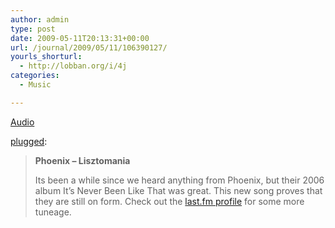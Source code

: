 ```yaml
---
author: admin
type: post
date: 2009-05-11T20:13:31+00:00
url: /journal/2009/05/11/106390127/
yourls_shorturl:
  - http://lobban.org/i/4j
categories:
  - Music

---
```

[Audio][1]

[plugged][2]:

> **Phoenix &#8211; Lisztomania**
> 
> Its been a while since we heard anything from Phoenix, but their 2006 album It’s Never Been Like That was great. This new song proves that they are still on form. Check out the [last.fm profile][3] for some more tuneage.

 [1]: http://www.tumblr.com/audio_file/106390127/ZhUXCgDggn1q6hpvIjGwvCkZ
 [2]: http://plugged.tumblr.com/post/103046155/phoenix-lisztomania-its-been-a-while-since-we
 [3]: http://www.last.fm/music/Phoenix